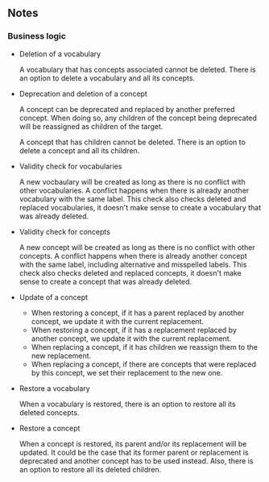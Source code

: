 ## Notes

### Business logic

- Deletion of a vocabulary

  A vocabulary that has concepts associated cannot be deleted.
  There is an option to delete a vocabulary and all its concepts.

- Deprecation and deletion of a concept

  A concept can be deprecated and replaced by another preferred concept. When doing so, any children of the concept being deprecated will be reassigned as children of the target.
  
  A concept that has children cannot be deleted.
  There is an option to delete a concept and all its children.

- Validity check for vocabularies 

  A new vocbaulary will be created as long as there is no conflict with other vocabularies.
  A conflict happens when there is already another vocabulary with the same label.
  This check also checks deleted and replaced vocabularies, it doesn't make sense to create a vocabulary that was already deleted.

- Validity check for concepts 

  A new concept will be created as long as there is no conflict with other concepts.
  A conflict happens when there is already another concept with the same label, including alternative and misspelled labels.
  This check also checks deleted and replaced concepts, it doesn't make sense to create a concept that was already deleted.
  
  
- Update of a concept
   - When restoring a concept, if it has a parent replaced by another concept, we update it
     with the current replacement.
   - When restoring a concept, if it has a replacement replaced by another concept, we update
     it with the current replacement.
   - When replacing a concept, if it has children we reassign them to the new replacement.
   - When replacing a concept, if there are concepts that were replaced by this concept, we
   set their replacement to the new one.
  
- Restore a vocabulary

  When a vocabulary is restored, there is an option to restore all its deleted concepts.
  
- Restore a concept

  When a concept is restored, its parent and/or its replacement will be updated. It could be the case that its former parent or replacement 
  is deprecated and another concept has to be used instead. 
  Also, there is an option to restore all its deleted children.
  